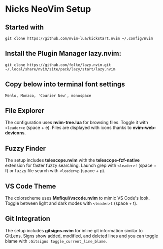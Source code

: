 # Nicks NeoVim Setup

## Started with
```git clone https://github.com/nvim-lua/kickstart.nvim ~/.config/nvim```

## Install the Plugin Manager lazy.nvim:
```git clone https://github.com/folke/lazy.nvim.git ~/.local/share/nvim/site/pack/lazy/start/lazy.nvim```

## Copy below into terminal font settings
```Menlo, Monaco, 'Courier New', monospace```

## File Explorer
The configuration uses **nvim-tree.lua** for browsing files.
Toggle it with `<leader>e` (space + e). Files are displayed with icons thanks to **nvim-web-devicons**.

## Fuzzy Finder
The setup includes **telescope.nvim** with the **telescope-fzf-native** extension
for faster fuzzy searching.
Launch grep with `<leader>f` (space + f) or fuzzy file search with `<leader>p` (space + p).

## VS Code Theme
The colorscheme uses **Mofiqul/vscode.nvim** to mimic VS Code's look.
Toggle between light and dark modes with `<leader>t` (space + t).

## Git Integration
The setup includes **gitsigns.nvim** for inline git information similar to GitLens.
Signs show added, modified, and deleted lines and you can toggle blame with `:Gitsigns toggle_current_line_blame`.
